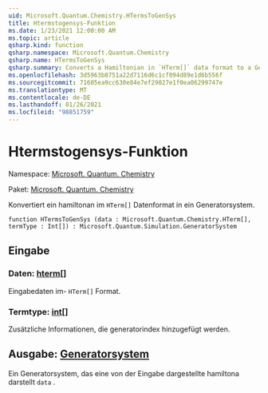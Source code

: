 ```yaml
---
uid: Microsoft.Quantum.Chemistry.HTermsToGenSys
title: Htermstogensys-Funktion
ms.date: 1/23/2021 12:00:00 AM
ms.topic: article
qsharp.kind: function
qsharp.namespace: Microsoft.Quantum.Chemistry
qsharp.name: HTermsToGenSys
qsharp.summary: Converts a Hamiltonian in `HTerm[]` data format to a GeneratorSystem.
ms.openlocfilehash: 3d5963b8751a22d7116d6c1cf094d89e1d6b556f
ms.sourcegitcommit: 71605ea9cc630e84e7ef29027e1f0ea06299747e
ms.translationtype: MT
ms.contentlocale: de-DE
ms.lasthandoff: 01/26/2021
ms.locfileid: "98851759"
---
```

# <a name="htermstogensys-function"></a>Htermstogensys-Funktion

Namespace: [Microsoft. Quantum. Chemistry](xref:Microsoft.Quantum.Chemistry)

Paket: [Microsoft. Quantum. Chemistry](https://nuget.org/packages/Microsoft.Quantum.Chemistry)


Konvertiert ein hamiltonan im `HTerm[]` Datenformat in ein Generatorsystem.

```qsharp
function HTermsToGenSys (data : Microsoft.Quantum.Chemistry.HTerm[], termType : Int[]) : Microsoft.Quantum.Simulation.GeneratorSystem
```


## <a name="input"></a>Eingabe

### <a name="data--hterm"></a>Daten: [hterm](xref:Microsoft.Quantum.Chemistry.HTerm)[]

Eingabedaten im- `HTerm[]` Format.


### <a name="termtype--int"></a>Termtype: [int](xref:microsoft.quantum.lang-ref.int)[]

Zusätzliche Informationen, die generatorindex hinzugefügt werden.



## <a name="output--generatorsystem"></a>Ausgabe: [Generatorsystem](xref:Microsoft.Quantum.Simulation.GeneratorSystem)

Ein Generatorsystem, das eine von der Eingabe dargestellte hamiltona darstellt `data` .